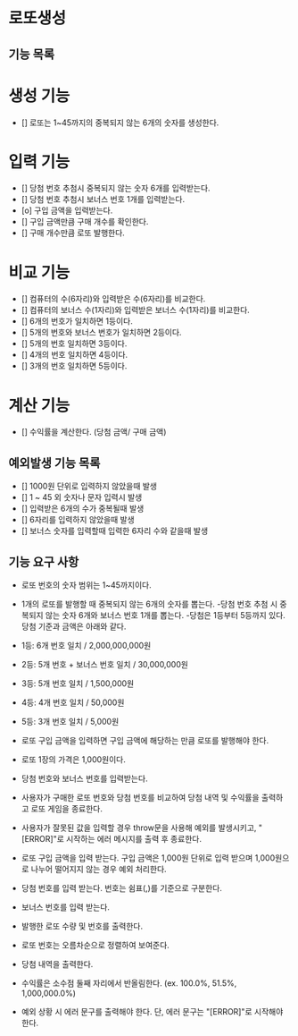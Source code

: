 # 로또생성

## 기능 목록

# 생성 기능

- [] 로또는 1~45까지의 중복되지 않는 6개의 숫자를 생성한다.

# 입력 기능

- [] 당첨 번호 추첨시 중복되지 않는 숫자 6개를 입력받는다.
- [] 당첨 번호 추첨시 보너스 번호 1개를 입력받는다.
- [o] 구입 금액을 입력받는다.
- [] 구입 금액만큼 구매 개수를 확인한다.
- [] 구매 개수만큼 로또 발행한다.

# 비교 기능

- [] 컴퓨터의 수(6자리)와 입력받은 수(6자리)를 비교한다.
- [] 컴퓨터의 보너스 수(1자리)와 입력받은 보너스 수(1자리)를 비교한다.
- [] 6개의 번호가 일치하면 1등이다.
- [] 5개의 번호와 보너스 번호가 일치하면 2등이다.
- [] 5개의 번호 일치하면 3등이다.
- [] 4개의 번호 일치하면 4등이다.
- [] 3개의 번호 일치하면 5등이다.

# 계산 기능

- [] 수익률을 계산한다. (당첨 금액/ 구매 금액)

## 예외발생 기능 목록

- [] 1000원 단위로 입력하지 않았을때 발생
- [] 1 ~ 45 외 숫자나 문자 입력시 발생
- [] 입력받은 6개의 수가 중복될때 발생
- [] 6자리를 입력하지 않았을때 발생
- [] 보너스 숫자를 입력할때 입력한 6자리 수와 같을때 발생

## 기능 요구 사항

- 로또 번호의 숫자 범위는 1~45까지이다.
- 1개의 로또를 발행할 때 중복되지 않는 6개의 숫자를 뽑는다. -당첨 번호 추첨 시 중복되지 않는 숫자 6개와 보너스 번호 1개를 뽑는다. -당첨은 1등부터 5등까지 있다. 당첨 기준과 금액은 아래와 같다.

- 1등: 6개 번호 일치 / 2,000,000,000원
- 2등: 5개 번호 + 보너스 번호 일치 / 30,000,000원
- 3등: 5개 번호 일치 / 1,500,000원
- 4등: 4개 번호 일치 / 50,000원
- 5등: 3개 번호 일치 / 5,000원

- 로또 구입 금액을 입력하면 구입 금액에 해당하는 만큼 로또를 발행해야 한다.
- 로또 1장의 가격은 1,000원이다.
- 당첨 번호와 보너스 번호를 입력받는다.
- 사용자가 구매한 로또 번호와 당첨 번호를 비교하여 당첨 내역 및 수익률을 출력하고 로또 게임을 종료한다.
- 사용자가 잘못된 값을 입력할 경우 throw문을 사용해 예외를 발생시키고, "[ERROR]"로 시작하는 에러 메시지를 출력 후 종료한다.
- 로또 구입 금액을 입력 받는다. 구입 금액은 1,000원 단위로 입력 받으며 1,000원으로 나누어 떨어지지 않는 경우 예외 처리한다.
- 당첨 번호를 입력 받는다. 번호는 쉼표(,)를 기준으로 구분한다.
- 보너스 번호를 입력 받는다.
- 발행한 로또 수량 및 번호를 출력한다.
- 로또 번호는 오름차순으로 정렬하여 보여준다.
- 당첨 내역을 출력한다.
- 수익률은 소수점 둘째 자리에서 반올림한다. (ex. 100.0%, 51.5%, 1,000,000.0%)
- 예외 상황 시 에러 문구를 출력해야 한다. 단, 에러 문구는 "[ERROR]"로 시작해야 한다.
